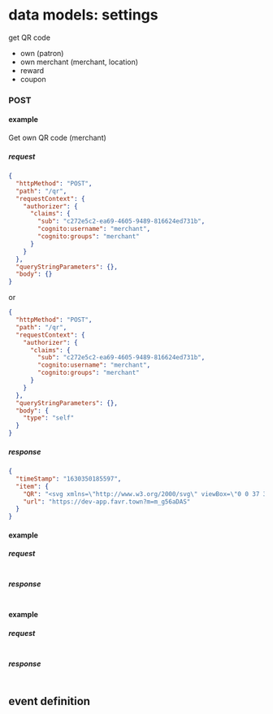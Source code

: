 

# data models: settings

get QR code

- own (patron)
- own merchant (merchant, location)
- reward
- coupon



### POST

#### example

Get own QR code (merchant)



##### request

```json
{
  "httpMethod": "POST",
  "path": "/qr",
  "requestContext": {
    "authorizer": {
      "claims": {
        "sub": "c272e5c2-ea69-4605-9489-816624ed731b",
        "cognito:username": "merchant",
        "cognito:groups": "merchant"
      }
    }
  },
  "queryStringParameters": {},
  "body": {}
}
```



or



```json
{
  "httpMethod": "POST",
  "path": "/qr",
  "requestContext": {
    "authorizer": {
      "claims": {
        "sub": "c272e5c2-ea69-4605-9489-816624ed731b",
        "cognito:username": "merchant",
        "cognito:groups": "merchant"
      }
    }
  },
  "queryStringParameters": {},
  "body": {
    "type": "self"
  }
}
```



##### response

```json
{
  "timeStamp": "1630350185597",
  "item": {
    "QR": "<svg xmlns=\"http://www.w3.org/2000/svg\" viewBox=\"0 0 37 37\" shape-rendering=\"crispEdges\"><path fill=\"#ffffff\" d=\"M0 0h37v37H0z\"/><path stroke=\"#000000\" d=\"M4 4.5h7m3 0h1m3 0h7m1 0h7M4 5.5h1m5 0h1m2 0h2m2 0h1m1 0h3m4 0h1m5 0h1M4 6.5h1m1 0h3m1 0h1m1 0h1m2 0h2m1 0h2m4 0h1m1 0h1m1 0h3m1 0h1M4 7.5h1m1 0h3m1 0h1m1 0h1m1 0h1m4 0h1m1 0h1m2 0h1m1 0h1m1 0h3m1 0h1M4 8.5h1m1 0h3m1 0h1m1 0h2m3 0h1m1 0h2m2 0h2m1 0h1m1 0h3m1 0h1M4 9.5h1m5 0h1m1 0h1m2 0h1m1 0h3m1 0h1m4 0h1m5 0h1M4 10.5h7m1 0h1m1 0h1m1 0h1m1 0h1m1 0h1m1 0h1m1 0h1m1 0h7M12 11.5h1m1 0h2m1 0h1m1 0h2m2 0h2M4 12.5h1m1 0h5m5 0h1m1 0h2m1 0h1m1 0h1m2 0h5M4 13.5h1m2 0h3m3 0h1m1 0h1m3 0h5m1 0h4m3 0h1M6 14.5h1m1 0h1m1 0h7m2 0h3m3 0h1m1 0h2M6 15.5h1m5 0h1m1 0h3m1 0h2m2 0h2m3 0h1m1 0h1m1 0h1M4 16.5h3m2 0h2m2 0h1m1 0h1m3 0h1m1 0h2m1 0h1m4 0h2M6 17.5h3m2 0h2m2 0h1m1 0h2m1 0h2m1 0h2m1 0h1m1 0h1m3 0h1M4 18.5h5m1 0h1m1 0h2m2 0h4m1 0h1m3 0h1m3 0h2M5 19.5h2m1 0h2m6 0h2m2 0h1m2 0h3m1 0h2m2 0h1M5 20.5h2m2 0h2m7 0h4m2 0h1m2 0h1m1 0h2M4 21.5h4m3 0h1m1 0h2m1 0h1m4 0h4m1 0h3m1 0h1m1 0h1M4 22.5h1m1 0h2m2 0h3m3 0h1m2 0h2m3 0h2m1 0h2m1 0h1M4 23.5h1m3 0h1m2 0h1m2 0h1m1 0h1m1 0h3m4 0h1m1 0h2m2 0h1M4 24.5h1m1 0h1m3 0h2m4 0h1m2 0h4m1 0h5m1 0h3M12 25.5h7m2 0h1m2 0h1m3 0h5M4 26.5h7m5 0h5m2 0h2m1 0h1m1 0h3M4 27.5h1m5 0h1m1 0h2m1 0h3m2 0h1m2 0h2m3 0h1M4 28.5h1m1 0h3m1 0h1m1 0h3m1 0h1m1 0h2m1 0h1m2 0h5m1 0h1M4 29.5h1m1 0h3m1 0h1m1 0h1m2 0h1m1 0h1m2 0h3m1 0h2m3 0h4M4 30.5h1m1 0h3m1 0h1m1 0h1m3 0h2m1 0h2m2 0h1m1 0h7M4 31.5h1m5 0h1m3 0h1m1 0h1m3 0h1m3 0h1m1 0h1m1 0h2m1 0h1M4 32.5h7m1 0h4m1 0h2m1 0h1m2 0h1m1 0h4m1 0h1\"/></svg>\n",
    "url": "https://dev-app.favr.town?m=m_g56aDAS"
  }
}
```



#### example

##### request

```json

```



##### response

```json

```



#### example

##### request

```json

```



##### response

```json

```



## event definition

```json

```

